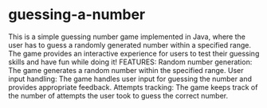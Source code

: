 # guessing-a-number
This is a simple guessing number game implemented in Java, where the user has to guess a randomly generated number within a specified range. The game provides an interactive experience for users to test their guessing skills and have fun while doing it!
FEATURES:
Random number generation: The game generates a random number within the specified range.
User input handling: The game handles user input for guessing the number and provides appropriate feedback.
Attempts tracking: The game keeps track of the number of attempts the user took to guess the correct number.

